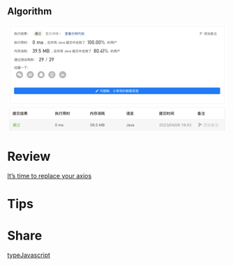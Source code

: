 ## Algorithm

![fengpu-2023-04-09-lc.png](../../images/temp/fengpu-2023-04-09-lc.png)

# Review
[It’s time to replace your axios](https://medium.com/@huzhen555/its-time-to-replace-your-axios-12c014833b04)

# Tips


# Share
[typeJavascript](https://notability.com/n/1bsn96gFl1zQBlidxcd23S)
